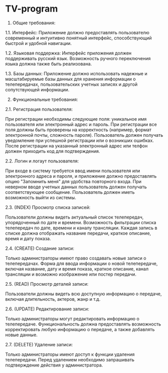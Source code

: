 # TV-program
1. Общие требования:

1.1. Интерфейс: Приложение должно предоставлять пользователю современный и интуитивно понятный интерфейс, способствующий быстрой и удобной навигации.

1.2. Языковая поддержка: Интерфейс приложения должен поддерживать русский язык. Возможность ручного переключения языка должна также быть реализована.

1.3. Базы данных: Приложение должно использовать надежные и масштабируемые базы данных для хранения информации о телепередачах, пользовательских учетных записях и другой сопутствующей информации.

2. Функциональные требования:

2.1. Регистрация пользователя:

При регистрации необходимы следующие поля: уникальное имя пользователя или электронный адрес и пароль. При регистрации все поля должны быть проверены на корректность (например, формат электронной почты, сложность пароля).
Пользователь должен получать уведомление при успешной регистрации или о возникших ошибках. После регистрации на указанный электронный адрес или телфон должен приходить код для подтверждения.

2.2. Логин и логаут пользователя:

При входе в систему требуется ввод имени пользователя или электронного адреса и пароля, и приложение должно предоставлять опцию "Запомнить меня" для удобства повторного входа.
При неверном вводе учетных данных пользователь должен получать соответствующее сообщение.
Пользователь должен иметь возможность выйти из системы.

2.3. (INDEX) Просмотр списка записей:

Пользователи должны видеть актуальный список телепередач, упорядоченный по дате и времени.
Возможность фильтрации списка телепередач по дате, времени и каналу трансляции.
Каждая запись в списке должна отображать название передачи, краткое описание, время и дату показа.

2.4. (CREATE) Создание записи:

Только администраторы имеют право создавать новые записи о телепередачах.
Форма для ввода информации о новой телепередаче, включая название, дату и время показа, краткое описание, канал трансляции и возможно изображение или постер передачи.

2.5. (READ) Просмотр деталей записи:

Пользователи должны видеть всю доступную информацию о передаче, включая длительность, актеров, жанр и т.д.

2.6. (UPDATE) Редактирование записи:

Только администраторы могут редактировать информацию о телепередаче.
Функциональность должна предоставлять возможность корректировать любую информацию о передаче, а также добавлять новые данные.

2.7. (DELETE) Удаление записи:

Только администраторы имеют доступ к функции удаления телепередачи.
Перед удалением необходимо запрашивать подтверждение действия у администратора.

